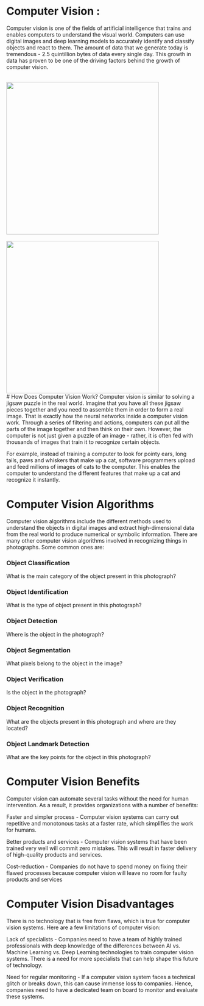 # Computer Vision :
Computer vision is one of the fields of artificial intelligence that trains and enables computers to understand the visual world. Computers can use digital images and deep learning models to accurately identify and classify objects and react to them.
The amount of data that we generate today is tremendous - 2.5 quintillion bytes of data every single day. This growth in data has proven to be one of the driving factors behind the growth of computer vision.

<br>
<img src="https://venturebeat.com/wp-content/uploads/2017/01/computer-vision.jpg?fit=2048%2C1281&strip=all" width="400"/>
<br>
<br>
<img src="https://i.pcmag.com/imagery/articles/061CyMCZV6G2sXUmreKHvXS-1.fit_scale.size_1028x578.v1581020108.jpg" width="400"/>
<br>
# How Does Computer Vision Work?
Computer vision is similar to solving a jigsaw puzzle in the real world. Imagine that you have all these jigsaw pieces together and you need to assemble them in order to form a real image. That is exactly how the neural networks inside a computer vision work. Through a series of filtering and actions, computers can put all the parts of the image together and then think on their own. However, the computer is not just given a puzzle of an image - rather, it is often fed with thousands of images that train it to recognize certain objects. 

For example, instead of training a computer to look for pointy ears, long tails, paws and whiskers that make up a cat, software programmers upload and feed millions of images of cats to the computer. This enables the computer to understand the different features that make up a cat and recognize it instantly.

# Computer Vision Algorithms
Computer vision algorithms include the different methods used to understand the objects in digital images and extract high-dimensional data from the real world to produce numerical or symbolic information. There are many other computer vision algorithms involved in recognizing things in photographs. Some common ones are:

### Object Classification
What is the main category of the object present in this photograph? 
### Object Identification 
What is the type of object present in this photograph? 
### Object Detection 
Where is the object in the photograph? 
### Object Segmentation 
What pixels belong to the object in the image? 
### Object Verification
Is the object in the photograph? 
### Object Recognition 
What are the objects present in this photograph and where are they located?
### Object Landmark Detection 
What are the key points for the object in this photograph? 

# Computer Vision Benefits
Computer vision can automate several tasks without the need for human intervention. As a result, it provides organizations with a number of benefits:

Faster and simpler process - Computer vision systems can carry out repetitive and monotonous tasks at a faster rate, which simplifies the work for humans.

Better products and services - Computer vision systems that have been trained very well will commit zero mistakes. This will result in faster delivery of high-quality products and services.

Cost-reduction - Companies do not have to spend money on fixing their flawed processes because computer vision will leave no room for faulty products and services

# Computer Vision Disadvantages
There is no technology that is free from flaws, which is true for computer vision systems. Here are a few limitations of computer vision:

Lack of specialists - Companies need to have a team of highly trained professionals with deep knowledge of the differences between AI vs. Machine Learning vs. Deep Learning technologies to train computer vision systems. There is a need for more specialists that can help shape this future of technology.

Need for regular monitoring - If a computer vision system faces a technical glitch or breaks down, this can cause immense loss to companies. Hence, companies need to have a dedicated team on board to monitor and evaluate these systems.
